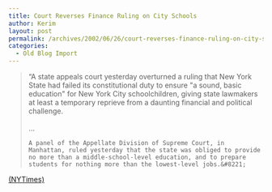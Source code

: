 ```yaml
---
title: Court Reverses Finance Ruling on City Schools
author: Kerim
layout: post
permalink: /archives/2002/06/26/court-reverses-finance-ruling-on-city-schools/
categories:
  - Old Blog Import
---
```


>   &#8220;A state appeals court yesterday overturned a ruling that New York State had failed its constitutional duty to ensure "a sound, basic education" for New York City schoolchildren, giving state lawmakers at least a temporary reprieve from a daunting financial and political challenge.<br /> <br /> &#8230; 
>   
>   
>     A panel of the Appellate Division of Supreme Court, in Manhattan, ruled yesterday that the state was obliged to provide no more than a middle-school-level education, and to prepare students for nothing more than the lowest-level jobs.&#8221;
>   


<a href="http://www.nytimes.com/2002/06/26/education/26SCHO.html" onclick="_gaq.push(['_trackEvent', 'outbound-article', 'http://www.nytimes.com/2002/06/26/education/26SCHO.html', '(NYTimes)']);" >(NYTimes)</a>

